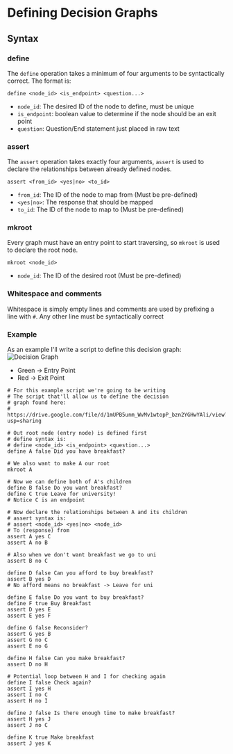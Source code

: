 # Defining Decision Graphs

## Syntax
### define
The `define` operation takes a minimum of four arguments to be syntactically correct. The format is:
```
define <node_id> <is_endpoint> <question...>
```
* `node_id`: The desired ID of the node to define, must be unique
* `is_endpoint`: boolean value to determine if the node should be an exit point
* `question`: Question/End statement just placed in raw text

### assert
The `assert` operation takes exactly four arguments, `assert` is used to declare the relationships between already defined nodes.
```
assert <from_id> <yes|no> <to_id>
```
* `from_id`: The ID of the node to map from (Must be pre-defined)
* `<yes|no>`: The response that should be mapped
* `to_id`: The ID of the node to map to (Must be pre-defined)

### mkroot
Every graph must have an entry point to start traversing, so `mkroot` is used to declare the root node.
```
mkroot <node_id>
```
* `node_id`: The ID of the desired root (Must be pre-defined)

### Whitespace and comments
Whitespace is simply empty lines and comments are used by prefixing a line with `#`. Any other line must be syntactically correct

### Example
As an example I'll write a script to define this decision graph:
![Decision Graph](https://i.imgur.com/l20SrZi.png)
* Green -> Entry Point
* Red -> Exit Point

```
# For this example script we're going to be writing
# The script that'll allow us to define the decision
# graph found here:
# https://drive.google.com/file/d/1mUPB5unm_WvMv1wtopP_bzn2YGHwYAli/view?usp=sharing

# Out root node (entry node) is defined first
# define syntax is:
# define <node_id> <is_endpoint> <question...>
define A false Did you have breakfast?

# We also want to make A our root
mkroot A

# Now we can define both of A's children
define B false Do you want breakfast?
define C true Leave for university!
# Notice C is an endpoint

# Now declare the relationships between A and its children
# assert syntax is:
# assert <node_id> <yes|no> <node_id>
# To (response) from
assert A yes C
assert A no B

# Also when we don't want breakfast we go to uni
assert B no C

define D false Can you afford to buy breakfast?
assert B yes D
# No afford means no breakfast -> Leave for uni

define E false Do you want to buy breakfast?
define F true Buy Breakfast
assert D yes E
assert E yes F

define G false Reconsider?
assert G yes B
assert G no C
assert E no G

define H false Can you make breakfast?
assert D no H

# Potential loop between H and I for checking again
define I false Check again?
assert I yes H
assert I no C
assert H no I

define J false Is there enough time to make breakfast?
assert H yes J
assert J no C

define K true Make breakfast
assert J yes K
```
